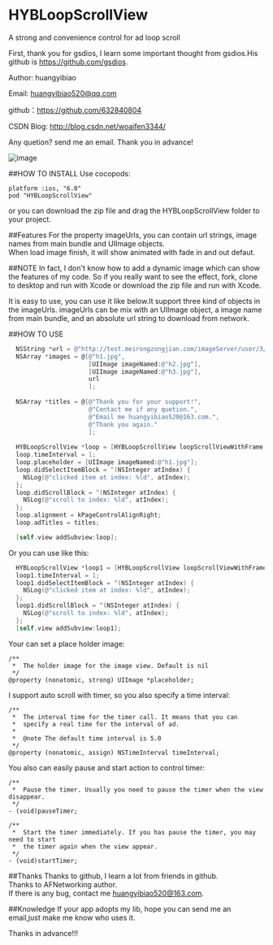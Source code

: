 # HYBLoopScrollView
A strong and convenience control for ad loop scroll

First, thank you for gsdios, I learn some important 
thought from gsdios.His github is https://github.com/gsdios.

Author: huangyibiao 

Email: huangyibiao520@qq.com

github：https://github.com/632840804

CSDN Blog: http://blog.csdn.net/woaifen3344/

Any quetion? send me an email. Thank you in advance!

![image](https://github.com/632840804/HYBLoopScrollView/blob/master/screen.png)

##HOW TO INSTALL
Use cocopods:
```
platform :ios, "6.0"
pod "HYBLoopScrollView"
```
or you can download the zip file and drag the HYBLoopScrollView folder to your project.

##Features
For the property imageUrls, you can contain url strings, image names from main bundle and 
UIImage objects.</br>
When load image finish, it will show animated with fade in and out defaut.

##NOTE
In fact, I don't know how to add a dynamic image which can show the features of my code.
So if you really want to see the effect, fork, clone to desktop and run with Xcode or download
the zip file and run with Xcode.

It is easy to use, you can use it like below.It support three kind of objects in the imageUrls.
imageUrls can be mix with an UIImage object, a image name from main bundle, and an absolute url
string to download from network.

##HOW TO USE
```Objective-C
  NSString *url = @"http://test.meirongzongjian.com/imageServer/user/3/42ccb9c75ccf5e910cd6f5aaf0cd1200.jpg";
  NSArray *images = @[@"h1.jpg",
                      [UIImage imageNamed:@"h2.jpg"],
                      [UIImage imageNamed:@"h3.jpg"],
                      url
                      ];
  
  NSArray *titles = @[@"Thank you for your support!",
                      @"Contact me if any quetion.",
                      @"Email me huangyibiao520@163.com.",
                      @"Thank you again."
                      ];
  
  HYBLoopScrollView *loop = [HYBLoopScrollView loopScrollViewWithFrame:CGRectMake(0, 40, 320, 120) imageUrls:images];
  loop.timeInterval = 1;
  loop.placeholder = [UIImage imageNamed:@"h1.jpg"];
  loop.didSelectItemBlock = ^(NSInteger atIndex) {
    NSLog(@"clicked item at index: %ld", atIndex);
  };
  loop.didScrollBlock = ^(NSInteger atIndex) {
    NSLog(@"scroll to index: %ld", atIndex);
  };
  loop.alignment = kPageControlAlignRight;
  loop.adTitles = titles;

  [self.view addSubview:loop];
```

Or you can use like this:
```Objective-C
  HYBLoopScrollView *loop1 = [HYBLoopScrollView loopScrollViewWithFrame:CGRectMake(0, loop.bottomY + 100, 320, 120) imageUrls:images];
  loop1.timeInterval = 1;
  loop1.didSelectItemBlock = ^(NSInteger atIndex) {
    NSLog(@"clicked item at index: %ld", atIndex);
  };
  loop1.didScrollBlock = ^(NSInteger atIndex) {
    NSLog(@"scroll to index: %ld", atIndex);
  };
  [self.view addSubview:loop1];
```

Your can set a place holder image:
```
/**
 *  The holder image for the image view. Default is nil
 */
@property (nonatomic, strong) UIImage *placeholder;
```

I support auto scroll with timer, so you also specify a time interval:
```
/**
 *  The interval time for the timer call. It means that you can
 *  specify a real time for the interval of ad.
 *
 *  @note The default time interval is 5.0
 */
@property (nonatomic, assign) NSTimeInterval timeInterval;
```

You also can easily pause and start action to control timer:
```
/**
 *  Pause the timer. Usually you need to pause the timer when the view disappear.
 */
- (void)pauseTimer;

/**
 *  Start the timer immediately. If you has pause the timer, you may need to start 
 *  the timer again when the view appear.
 */
- (void)startTimer;
```

##Thanks
Thanks to github, I learn a lot from friends in github.<br/>
Thanks to AFNetworking author.<br/>
If there is any bug, contact me huangyibiao520@163.com.


##Knowledge
If your app adopts my lib, hope you can send me an email,just make me know who uses it.<br/>

Thanks in advance!!!

